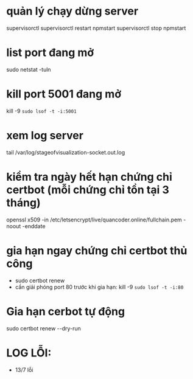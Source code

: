 # quản lý chạy dừng server
supervisorctl
supervisorctl restart npmstart
supervisorctl stop npmstart

# list port đang mở
sudo netstat -tuln

# kill port 5001 đang mở
kill -9 `sudo lsof -t -i:5001`

# xem log server
tail /var/log/stageofvisualization-socket.out.log

# kiểm tra ngày hết hạn chứng chỉ certbot (mỗi chứng chỉ tồn tại 3 tháng)
openssl x509 -in /etc/letsencrypt/live/quancoder.online/fullchain.pem -noout -enddate

# gia hạn ngay chứng chỉ certbot thủ công
- sudo certbot renew
- cần giải phóng port 80 trước khi gia hạn: kill -9 `sudo lsof -t -i:80`

# Gia hạn cerbot tự động
sudo certbot renew --dry-run

# LOG LỖI:
- 13/7 lỗi